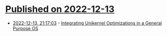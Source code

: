 # [Published on 2022-12-13](index.md)

* [2022-12-13, 21:17:03](https://lobste.rs/s/8spr7g/integrating_unikernel_optimizations) - [Integrating Unikernel Optimizations in a General Purpose OS](https://arxiv.org/abs/2206.00789)
